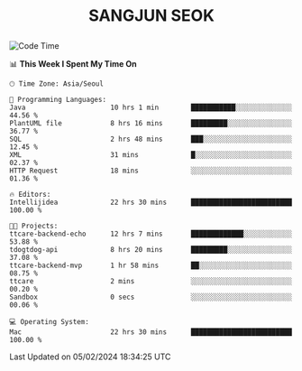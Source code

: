 <h1>
 <p align="center">
   SANGJUN SEOK
 </p>
</h1>

<!--START_SECTION:waka-->
![Code Time](http://img.shields.io/badge/Code%20Time-3%2C255%20hrs%2022%20mins-blue)

📊 **This Week I Spent My Time On** 

```text
🕑︎ Time Zone: Asia/Seoul

💬 Programming Languages: 
Java                     10 hrs 1 min        ███████████░░░░░░░░░░░░░░   44.56 % 
PlantUML file            8 hrs 16 mins       █████████░░░░░░░░░░░░░░░░   36.77 % 
SQL                      2 hrs 48 mins       ███░░░░░░░░░░░░░░░░░░░░░░   12.45 % 
XML                      31 mins             █░░░░░░░░░░░░░░░░░░░░░░░░   02.37 % 
HTTP Request             18 mins             ░░░░░░░░░░░░░░░░░░░░░░░░░   01.36 % 

🔥 Editors: 
Intellijidea             22 hrs 30 mins      █████████████████████████   100.00 % 

🐱‍💻 Projects: 
ttcare-backend-echo      12 hrs 7 mins       █████████████░░░░░░░░░░░░   53.88 % 
tdogtdog-api             8 hrs 20 mins       █████████░░░░░░░░░░░░░░░░   37.08 % 
ttcare-backend-mvp       1 hr 58 mins        ██░░░░░░░░░░░░░░░░░░░░░░░   08.75 % 
ttcare                   2 mins              ░░░░░░░░░░░░░░░░░░░░░░░░░   00.20 % 
Sandbox                  0 secs              ░░░░░░░░░░░░░░░░░░░░░░░░░   00.06 % 

💻 Operating System: 
Mac                      22 hrs 30 mins      █████████████████████████   100.00 % 
```


 Last Updated on 05/02/2024 18:34:25 UTC
<!--END_SECTION:waka-->
